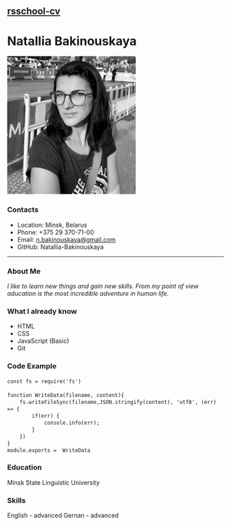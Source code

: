 [rsschool-cv](https://github.com/Natallia-Bakinouskaya/rsschool-cv/blob/gh-pages/cv.md "My cv.md file")
---
# Natallia Bakinouskaya

![Me](/IMG_0566.png "")

### Contacts

- Location: Minsk, Belarus
- Phone: +375 29 370-71-00
- Email: n.bakinouskaya@gmail.com
- GitHub: Natallia-Bakinouskaya

---

### About Me

*I like to learn new things and gain new skills. From my point of view aducation is the most incredible adventure in human life.*


### What I already know

* HTML
* CSS
* JavaScript (Basic)
* Git


### Code Example
```
const fs = require('fs')

function WriteData(filename, content){
    fs.writeFileSync(filename,JSON.stringify(content), 'utf8', (err) => {
        if(err) {
            console.info(err);
        }
    })
}
module.exports =  WriteData
```

### Education

Minsk State Linguistic University


### Skills

English - advanced
Gernan - advanced